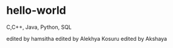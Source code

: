 # hello-world
C,C++, Java, Python, SQL 


edited by hamsitha
edited by Alekhya Kosuru
edited by Akshaya

